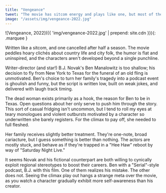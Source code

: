 ```yaml
---
title: "Vengeance"
tweet: "The movie has sitcom energy and plays like one, but most of the humor is flat and uninspired" 
image: "/assets/img/vengeance-2022.jpg"
---
```


![Vengeance, 2022]({{ 'img/vengeance-2022.jpg' | prepend: site.cdn }}){: .marquee }

Written like a sitcom, and one cancelled after half a season. The movie peddles hoary clichés about country life and city folk, the humor is flat and uninspired, and the characters aren't developed beyond a single punchline. 

Writer-director (and star!) B.J. Novak's Ben Manalowitz is too shallow; his decision to fly from New York to Texas for the funeral of an old fling is unmotivated. Ben's choice to turn her family's tragedy into a podcast event is ghoulish and funny, but the script is written low, built on weak jokes, and delivered with laugh track timing.

The dead woman exists primarily as a hook, the reason for Ben to be in Texas. Open questions about her only serve to push him through the story. This sort of casual fridging isn't uncommon, but I tend to roll my eyes at teary monologues and violent outbursts motivated by a character so underwritten she barely registers. For the climax to pay off, she needed to full fleshed. 

Her family receives slightly better treatment. They're one-note, broad cariacture, but I guess something is better than nothing. The actors are mostly stuck, and behave as if they're trapped in a "Hee Haw" reboot by way of "Saturday Night Live."

It seems Novak and his fictional counterpart are both willing to cynically exploit regional stereotypes to boost their careers. Ben with a "Serial"-style podcast, B.J. with this film. One of them realizes his mistake. The other does not. Seeing the climax play out hangs a strange meta over the movie, as you watch a character gradually exhibit more self-awareness than his creator. 